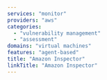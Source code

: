 ```yaml
---
services: "monitor"
providers: "aws"
categories:
  - "vulnerability management"
  - "assessment"
domains: "virtual machines"
features: "agent-based"
title: "Amazon Inspector"
linkTitle: "Amazon Inspector"
---
```

